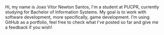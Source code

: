 Hi, my name is Joao Vitor Newton Santos, I'm a student at PUCPR, currently studying for Bachelor of Information Systems. My goal is to work with software development, more specifically, game development. I'm using GitHub as a portfolio, feel free to check what I've posted so far and give me a feedback if you wish!
